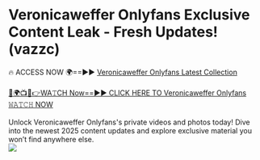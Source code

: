 # Veronicaweffer Onlyfans Exclusive Content Leak - Fresh Updates! (vazzc)

🔥 ACCESS NOW 🌍==►► <a href="https://tinyurl.com/kvy9nzfs" rel="nofollow">Veronicaweffer Onlyfans Latest Collection</a>
<br><br>
[🔴🌍📺📱👉WA𝚃CH Now==►► CLICK HERE TO Veronicaweffer Onlyfans 𝚆𝙰𝚃𝙲𝙷 NOW](https://tinyurl.com/kvy9nzfs)
<br><br>
Unlock Veronicaweffer Onlyfans's private videos and photos today! Dive into the newest 2025 content updates and explore exclusive material you won’t find anywhere else.
<br>
<a href="https://tinyurl.com/kvy9nzfs" rel="nofollow" data-target="animated-image.originalLink"><img src="https://camo.githubusercontent.com/8a4f000d20f83aca3bf7ec5f350d767afa0574a8a352519fd8cfa583a6f93a33/68747470733a2f2f692e696d6775722e636f6d2f644a486b345a712e676966" data-canonical-src="https://i.imgur.com/dJHk4Zq.gif" style="max-width: 100%; display: inline-block;" data-target="animated-image.originalImage"></a>
<br>
